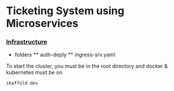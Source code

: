 # Ticketing System using Microservices


### [Infrastructure](https://github.com/tclohm/ticketing-system/tree/main/infrastructure/k8s)
* folders
** auth-deply
** ingress-srv.yaml

To start the cluster, you must be in the root directory 
and 
docker & kubernetes must be on

```sh
skaffold dev
```
